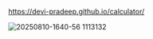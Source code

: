 https://devi-pradeep.github.io/calculator/

![20250810-1640-56 1113132](https://github.com/user-attachments/assets/e954e216-b144-4856-9383-9cf0404dce31)
